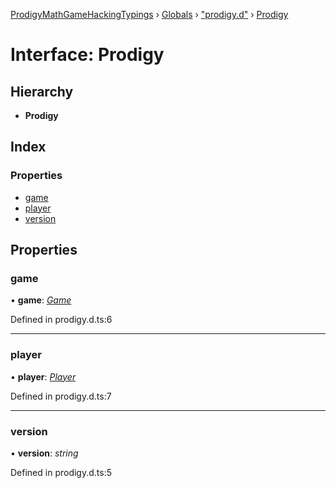[ProdigyMathGameHackingTypings](../README.md) › [Globals](../globals.md) › ["prodigy.d"](../modules/_prodigy_d_.md) › [Prodigy](_prodigy_d_.prodigy.md)

# Interface: Prodigy

## Hierarchy

* **Prodigy**

## Index

### Properties

* [game](_prodigy_d_.prodigy.md#game)
* [player](_prodigy_d_.prodigy.md#player)
* [version](_prodigy_d_.prodigy.md#version)

## Properties

###  game

• **game**: *[Game](_game_d_.game.md)*

Defined in prodigy.d.ts:6

___

###  player

• **player**: *[Player](_player_d_.player.md)*

Defined in prodigy.d.ts:7

___

###  version

• **version**: *string*

Defined in prodigy.d.ts:5
